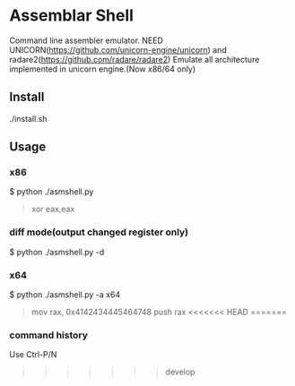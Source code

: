 # Assemblar Shell
Command line assembler emulator. NEED UNICORN(https://github.com/unicorn-engine/unicorn) and radare2(https://github.com/radare/radare2)
Emulate all architecture implemented in unicorn engine.(Now x86/64 only)

## Install
  ./install.sh
## Usage

### x86
$ python ./asmshell.py
> xor eax,eax

### diff mode(output changed register only)
$ python ./asmshell.py -d

### x64
$ python ./asmshell.py -a x64
> mov rax, 0x4142434445464748
> push rax
<<<<<<< HEAD
=======

### command history
Use Ctrl-P/N
>>>>>>> develop

